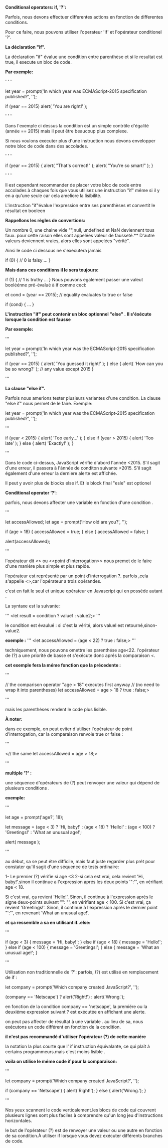 **Conditional operators: if, '?':**

Parfois, nous devons effectuer differentes actions en fonction de differentes conditions.

Pour ce faire, nous pouvons utiliser l'operateur 'if' et l'opérateur conditionel '?'.
 
  **La déclaration "if".**
 
 La déclaration "if" évalue une condition entre parenthèse et si le resultat est true, il execute un bloc de code.

 **Par exemple:**

 ' ' '

let year = prompt('In which year was ECMAScript-2015 specification published?', '');

if (year == 2015) alert( 'You are right!' );

' ' '

Dans l'exemple ci dessus la condition est un simple contrôle d'égalité (année == 2015) mais il peut être beaucoup plus complexe.

Si nous voulons executer plus d'une instruction nous devons envelopper notre bloc de code dans des accolades.

 ' ' '

 if (year == 2015) {
  alert( "That's correct!" );
  alert( "You're so smart!" );
}

' ' '

Il est cependant recommander de placer votre bloc de code entre accolades à chaques fois que vous utilisez une instruction "if" 
même si il y en a qu'une seule car cela ameliore la lisibilité.

L'instruction "if"évalue l'expression entre ses parenthèses et convertit le résultat en booleen

**Rappellons les règles de convertions:**

Un nombre 0, une chaine vide "",null, undefined et NaN deviennent tous faux. pour cette raison elles sont appelées valeur de 
fausseté.**
D'autre valeurs deviennent vraies, alors elles sont appelées "vérité".

Ainsi le code ci dessous ne s'executera jamais 

if (0) { // 0 is falsy
  ...
}

**Mais dans ces conditions il le sera toujours:**

if (1) { // 1 is truthy
  ...
}
Nous pouvons egalement passer une valeut booléénne pré-évalué à if comme ceci:

et cond = (year == 2015); // equality evaluates to true or false

if (cond) {
  ...
}

**L'instruction "if" peut contenir un bloc optionnel "else" .** **Il s'éxécute lorsque la condition est fausse**

**Par exemple:**

'''

let year = prompt('In which year was the ECMAScript-2015 specification published?', '');

if (year == 2015) {
  alert( 'You guessed it right!' );
} else {
  alert( 'How can you be so wrong?' ); // any value except 2015
}

'''

**La clause "else if".**

Parfois nous amerions tester plusieurs variantes d'une condition. La clause "else if" nous permet de le faire.
 Exemple:
 
 let year = prompt('In which year was the ECMAScript-2015 specification published?', '');

'''

if (year < 2015) {
  alert( 'Too early...' );
} else if (year > 2015) {
  alert( 'Too late' );
} else {
  alert( 'Exactly!' );
}

'''

Dans le code ci-dessus, JavaScript vérifie d'abord l'année <2015. S'il sagit d'une erreur, il passera à l'ànnée de conditon
suivante >2015. S'il sagit également d'une erreur la derniere alerte est affichée.

Il peut y avoir plus de blocks else if. Et le block final "esle" est optionel


**Conditional operator ‘?’:**

parfois, nous devons affecter une variable en fonction d'une condition .

'''

let accessAllowed;
let age = prompt('How old are you?', '');

if (age > 18) {
  accessAllowed = true;
} else {
  accessAllowed = false;
}

alert(accessAllowed);

'''

l'opérateur dit <<conditionnel>> ou <<point d'interrogation>> nous premet de le faire d'une maniére plus simple et plus rapide.

l'opérateur est représenté par un point d'interrogation ?. parfois ,cela s'appelle <<ternaire>>,car l'opérateur a trois opérandes.

c'est en fait le seul et unique opérateur en Javascript qui en posséde autant .

La syntaxe est la suivante:

'''
<let result = condition ? value1 : value2;>
'''

le condition est évaulué : si c'est la vérité, alors valuel est retourné,sinon- value2.

**exemple :**
'''
<let accessAllowed = (age < 22) ? true : false;>
'''

techniquement, nous pouvons omettre les parenthése age<22. l'opérateur de (?) a une priorité de basse et s'exécute donc aprés la comparaison <.


**cet exemple fera la méme fonction que la précedente :**

'''

// the comparison operator "age > 18" executes first anyway
// (no need to wrap it into parentheses)
let accessAllowed = age > 18 ? true : false;>

'''

mais les parenthéses rendent le code plus lisible.

**À noter:**

dans ce exemple, on peut eviter d'utiliser l'opérateur de point d'interrogation, car la comparaison renvoie true or false :

'''

<// the same
let accessAllowed = age > 18;>

'''
 
**multiple '?' :**

une séquence d'opérateurs de (?) peut renvoyer une valeur qui dépend de plusieurs conditions .

**exemple:**

'''

let age = prompt('age?', 18);

let message = (age < 3) ? 'Hi, baby!' :
  (age < 18) ? 'Hello!' :
  (age < 100) ? 'Greetings!' :
  'What an unusual age!';

alert( message );

'''

au début, sa se peut étre difficile, mais faut juste regarder plus prét pour constater qu'il sagit d'une séquence de tests ordinaire:

1- Le premier (?) vérifie si age <3
2-si cela est vrai, cela revient 'Hi, baby!'.sinon il continue a l'expression aprés les deux points '":"', en vérifiant age < 18.

Si c'est vrai, ça revient 'Hello!'. Sinon, il continue à l'expression après le signe deux-points suivant "": "', en vérifiant age < 100.
Si c'est vrai, ça revient 'Greetings!'. Sinon, il continue à l'expression après le dernier point "':"', en revenant 'What an unusual age!'.


**et ça ressemble a sa en utilisant if..else:**

'''

if (age < 3) {
  message = 'Hi, baby!';
} else if (age < 18) {
  message = 'Hello!';
} else if (age < 100) {
  message = 'Greetings!';
} else {
  message = 'What an unusual age!';
}

'''

Utilisation non traditionnelle de '?':
parfois, (?) est utilisé en remplacement de if :

let company = prompt('Which company created JavaScript?', '');

(company == 'Netscape') ?
   alert('Right!') : alert('Wrong.');

 
en fonction de la condition  company == 'netscape', la premiére ou la deuxiéme expression suivant ? est exécutée en affichant une alerte.

on peut pas affecter de résultat à une variable . au lieu de sa, nous exécutons un code différent en fonction de la condition.

**il n'est pas recommandé d'utiliser l'opérateur (?) de cette maniére** 

la notation la plus courte que l' if instruction équivalante, ce qui plaît à certains programmeurs.mais c'est moins lisible .

**voila on utilise le méme code if pour la comparaison:**

'''

let company = prompt('Which company created JavaScript?', '');

if (company == 'Netscape') {
  alert('Right!');
} else {
  alert('Wrong.');
}

'''

Nos yeux scannent le code verticalement.les blocs de code qui couvrent plusieurs lignes sont plus faciles à comprendre qu'un long jeu d'instructions horizontales.

le but de l'opérateur (?) est de renvoyer une valeur ou une autre en fonction de sa condition.À utiliser if lorsque vous devez exécuter différents branches de code.



